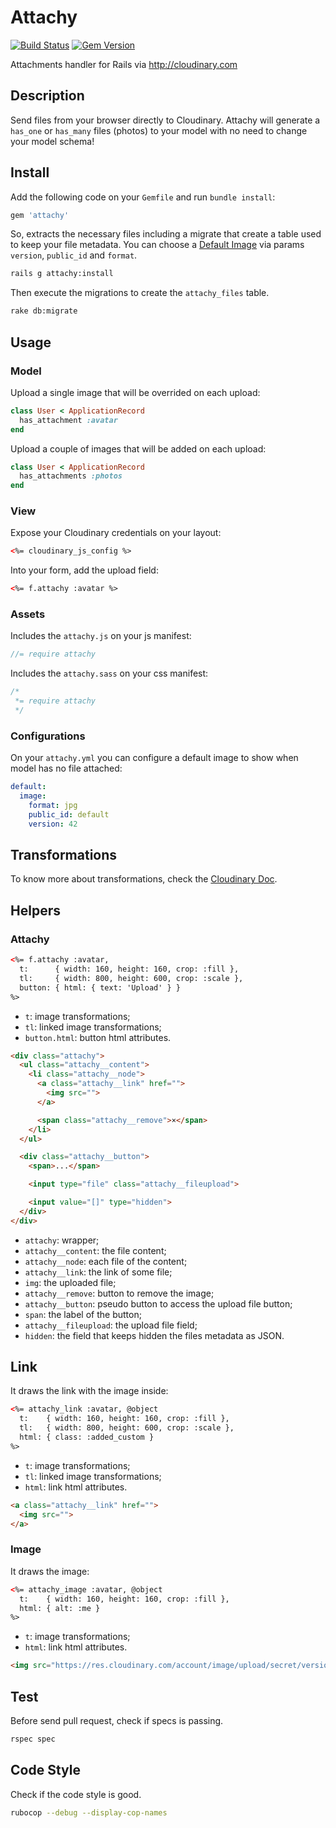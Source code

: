 # Attachy

[![Build Status](https://travis-ci.org/wbotelhos/attachy.svg)](https://travis-ci.org/wbotelhos/attachy)
[![Gem Version](https://badge.fury.io/rb/attachy.svg)](https://badge.fury.io/rb/attachy)

Attachments handler for Rails via http://cloudinary.com

## Description

Send files from your browser directly to Cloudinary.
Attachy will generate a `has_one` or `has_many` files (photos) to your model
with no need to change your model schema!

## Install

Add the following code on your `Gemfile` and run `bundle install`:

```ruby
gem 'attachy'
```

So, extracts the necessary files including a migrate that create a table used to keep your file metadata.
You can choose a [Default Image](#default-image) via params `version`, `public_id` and `format`.

```bash
rails g attachy:install
```

Then execute the migrations to create the `attachy_files` table.

```bash
rake db:migrate
```

## Usage

### Model

Upload a single image that will be overrided on each upload:

```ruby
class User < ApplicationRecord
  has_attachment :avatar
end
```

Upload a couple of images that will be added on each upload:

```ruby
class User < ApplicationRecord
  has_attachments :photos
end
```

### View

Expose your Cloudinary credentials on your layout:

```html
<%= cloudinary_js_config %>
```

Into your form, add the upload field:

```html
<%= f.attachy :avatar %>
```

### Assets

Includes the `attachy.js` on your js manifest:

```js
//= require attachy
```

Includes the `attachy.sass` on your css manifest:

```js
/*
 *= require attachy
 */
```

### <a name="default-image"></a> Configurations

On your `attachy.yml` you can configure a default image to show when model has no file attached:

```yml
default:
  image:
    format: jpg
    public_id: default
    version: 42
```

## Transformations

To know more about transformations, check the [Cloudinary Doc](http://cloudinary.com/documentation/image_transformations).

## Helpers

### Attachy

```html
<%= f.attachy :avatar,
  t:      { width: 160, height: 160, crop: :fill },
  tl:     { width: 800, height: 600, crop: :scale },
  button: { html: { text: 'Upload' } }
%>
```

+ `t`: image transformations;
+ `tl`: linked image transformations;
+ `button.html`: button html attributes.

```html
<div class="attachy">
  <ul class="attachy__content">
    <li class="attachy__node">
      <a class="attachy__link" href="">
        <img src="">
      </a>

      <span class="attachy__remove">×</span>
    </li>
  </ul>

  <div class="attachy__button">
    <span>...</span>

    <input type="file" class="attachy__fileupload">

    <input value="[]" type="hidden">
  </div>
</div>
```

+ `attachy`: wrapper;
+ `attachy__content`: the file content;
+ `attachy__node`: each file of the content;
+ `attachy__link`: the link of some file;
+ `img`: the uploaded file;
+ `attachy__remove`: button to remove the image;
+ `attachy__button`: pseudo button to access the upload file button;
+ `span`: the label of the button;
+ `attachy__fileupload`: the upload file field;
+ `hidden`: the field that keeps hidden the files metadata as JSON.

## Link

It draws the link with the image inside:

```html
<%= attachy_link :avatar, @object
  t:    { width: 160, height: 160, crop: :fill },
  tl:   { width: 800, height: 600, crop: :scale },
  html: { class: :added_custom }
%>
```

+ `t`: image transformations;
+ `tl`: linked image transformations;
+ `html`: link html attributes.

```html
<a class="attachy__link" href="">
  <img src="">
</a>
```

### Image

It draws the image:

```html
<%= attachy_image :avatar, @object
  t:    { width: 160, height: 160, crop: :fill },
  html: { alt: :me }
%>
```

+ `t`: image transformations;
+ `html`: link html attributes.

```html
<img src="https://res.cloudinary.com/account/image/upload/secret/version/hash.format">
```

## Test

Before send pull request, check if specs is passing.

```bash
rspec spec
```

## Code Style

Check if the code style is good.

```bash
rubocop --debug --display-cop-names
```
